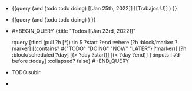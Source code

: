 - {{query (and (todo todo doing) [[Jan 25th, 2022]] [[Trabajos U]] ) }}
- {{query (and (todo todo doing)  ) }}
- #+BEGIN_QUERY
  {:title "Todos [[Jan 23rd, 2022]]"
  
   :query [:find (pull ?h [*])
  :in $ ?start ?end
  :where
  [?h :block/marker ?marker]
  [(contains? #{"TODO" "DOING" "NOW" "LATER"} ?marker)]
  [?h :block/scheduled ?day]
  [(> ?day ?start)]
  [(< ?day ?end)]
  ]
  :inputs [:7d-before :today]
  :collapsed? false}
  #+END_QUERY
- TODO subir
-